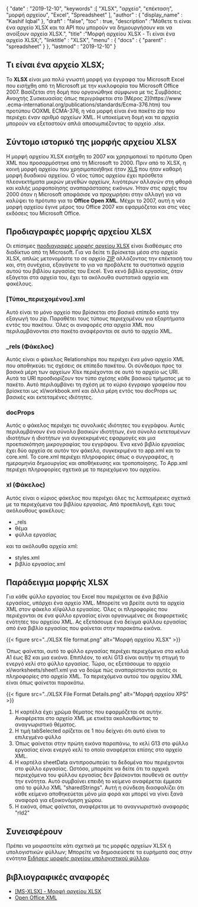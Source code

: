 {
  "date" : "2019-12-10",
  "keywords" :[ "XLSX", "αρχείο", "επέκταση", "μορφή αρχείου", "Excel", "Spreadsheet" ],
  "author" : {
    "display_name" : "Kashif Iqbal"
},
  "draft" : "false",
  "toc" : true,
  "description" :"Μάθετε τι είναι ένα αρχείο XLSX και τα API που μπορούν να δημιουργήσουν και να ανοίξουν αρχεία XLSX.",
  "title" :"Μορφή αρχείου XLSX - Τι είναι ένα αρχείο XLSX;",
  "linktitle" : "XLSX",
  "menu" : {
    "docs" : {
      "parent" : "spreadsheet"
}
},
  "lastmod" : "2019-12-10"
}

## Τι είναι ένα αρχείο XLSX;

Το **XLSX** είναι μια πολύ γνωστή μορφή για έγγραφα του Microsoft Excel που εισήχθη από τη Microsoft με την κυκλοφορία του Microsoft Office 2007. Βασίζεται στη δομή που οργανώθηκε σύμφωνα με τις Συμβάσεις Ανοιχτής Συσκευασίας όπως περιγράφεται στο [Μέρος 2](https://www .ecma-international.org/publications/standards/Ecma-376.htm) του προτύπου OOXML ECMA-376, η νέα μορφή είναι ένα πακέτο zip που περιέχει έναν αριθμό αρχείων XML. Η υποκείμενη δομή και τα αρχεία μπορούν να εξεταστούν απλά αποσυμπιέζοντας το αρχείο .xlsx.

## Σύντομο ιστορικό της μορφής αρχείου XLSX

Η μορφή αρχείου XLSX εισήχθη το 2007 και χρησιμοποιεί το πρότυπο Open XML που προσαρμόστηκε από τη Microsoft το 2000. Πριν από το XLSX, η κοινή μορφή αρχείου που χρησιμοποιήθηκε ήταν [XLS](/el/spreadsheet/xls/) που ήταν καθαρή μορφή δυαδικού αρχείου. Ο νέος τύπος αρχείου έχει πρόσθετα πλεονεκτήματα μικρών μεγεθών αρχείων, λιγότερων αλλαγών στη φθορά και καλής μορφοποίησης αναπαράστασης εικόνων. Ήταν στις αρχές του 2000 όταν η Microsoft αποφάσισε να προχωρήσει στην αλλαγή για να καλύψει το πρότυπο για το **Office Open XML**. Μέχρι το 2007, αυτή η νέα μορφή αρχείου έγινε μέρος του Office 2007 και εφαρμόζεται και στις νέες εκδόσεις του Microsoft Office.

## Προδιαγραφές μορφής αρχείου XLSX

Οι επίσημες [προδιαγραφές μορφής αρχείου XLSX](https://learn.microsoft.com/en-us/openspecs/office_standards/ms-xlsx/2c5dee00-eff2-4b22-92b6-0738acd4475e) είναι διαθέσιμες στο διαδίκτυο από τη Microsoft. Για να δείτε τι βρίσκεται μέσα στο αρχείο XLSX, απλώς μετονομάστε το σε αρχείο [ZIP](/el/compression/zip/) αλλάζοντας την επέκτασή του και, στη συνέχεια, εξαγάγετε το για να προβάλετε τα συστατικά αρχεία αυτού του βιβλίου εργασίας του Excel. Ένα κενό βιβλίο εργασίας, όταν εξάγεται στα αρχεία του, έχει τα ακόλουθα συστατικά αρχεία και φακέλους.

### [Τύποι_περιεχομένου].xml ###

Αυτό είναι το μόνο αρχείο που βρίσκεται στο βασικό επίπεδο κατά την εξαγωγή του zip. Παραθέτει τους τύπους περιεχομένου για εξαρτήματα εντός του πακέτου. Όλες οι αναφορές στα αρχεία XML που περιλαμβάνονται στο πακέτο αναφέρονται σε αυτό το αρχείο XML.

### \_rels (Φάκελος) ###

Αυτός είναι ο φάκελος Relationships που περιέχει ένα μόνο αρχείο XML που αποθηκεύει τις σχέσεις σε επίπεδο πακέτου. Οι σύνδεσμοι προς τα βασικά μέρη των αρχείων Xlsx περιέχονται σε αυτό το αρχείο ως URI. Αυτά τα URI προσδιορίζουν τον τύπο σχέσης κάθε βασικού τμήματος με το πακέτο. Αυτό περιλαμβάνει τη σχέση με το κύριο έγγραφο γραφείου που βρίσκεται ως xl/workbook.xml και άλλα μέρη εντός του docProps ως βασικές και εκτεταμένες ιδιότητες.

### docProps ###

Αυτός ο φάκελος περιέχει τις συνολικές ιδιότητες του εγγράφου. Αυτές περιλαμβάνουν ένα σύνολο βασικών ιδιοτήτων, ένα σύνολο εκτεταμένων ιδιοτήτων ή ιδιοτήτων για συγκεκριμένες εφαρμογές και μια προεπισκόπηση μικρογραφίας του εγγράφου. Ένα κενό βιβλίο εργασίας έχει δύο αρχεία σε αυτόν τον φάκελο, συγκεκριμένα το app.xml και το core.xml. Το core.xml περιέχει πληροφορίες όπως ο συγγραφέας, η ημερομηνία δημιουργίας και αποθήκευσης και τροποποίησης. Το App.xml περιέχει πληροφορίες σχετικά με το περιεχόμενο του αρχείου.

### xl (Φάκελος) ###

Αυτός είναι ο κύριος φάκελος που περιέχει όλες τις λεπτομέρειες σχετικά με τα περιεχόμενα του βιβλίου εργασίας. Από προεπιλογή, έχει τους ακόλουθους φακέλους:

* \_rels
* θέμα
* φύλλα εργασίας

και τα ακόλουθα αρχεία xml:

* styles.xml
* βιβλίο εργασίας.xml

## Παράδειγμα μορφής XLSX ##


Για κάθε φύλλο εργασίας του Excel που περιέχεται σε ένα βιβλίο εργασίας, υπάρχει ένα αρχείο XML. Μπορείτε να βρείτε αυτά τα αρχεία XML στον φάκελο xl/φύλλα εργασίας. Όλες οι πληροφορίες που περιέχονται σε ένα φύλλο εργασίας είναι οργανωμένες σε διαφορετικές ενότητες του αρχείου XML. Ας εξετάσουμε ένα δείγμα φύλλου εργασίας από ένα βιβλίο εργασίας που φαίνεται στην παρακάτω εικόνα.

{{< figure src="../XLSX file format.png" alt="Μορφή αρχείου XLSX" >}}

Όπως φαίνεται, αυτό το φύλλο εργασίας περιέχει περιεχόμενα στα κελιά A1 έως B2 και μια εικόνα. Επιπλέον, το κελί G13 είναι αυτήν τη στιγμή το ενεργό κελί στο φύλλο εργασίας. Τώρα, ας εξετάσουμε το αρχείο xl/worksheets/sheet1.xml για να δούμε πώς αναπαρίστανται αυτές οι πληροφορίες στο αρχείο XML. Τα περιεχόμενα αυτού του αρχείου XML είναι όπως φαίνεται παρακάτω.

{{< figure src="../XLSX File Format Details.png" alt="Μορφή αρχείου XPS" >}}

1. Η καρτέλα έχει χρώμα θέματος που εφαρμόζεται σε αυτήν. Αναφέρεται στο αρχείο XML με ετικέτα<tabColor> ακολουθώντας το αναγνωριστικό θέματος.
1. Η τιμή tabSelected ορίζεται σε 1 που δείχνει ότι αυτό είναι το επιλεγμένο φύλλο
1. Όπως φαίνεται στην πρώτη εικόνα παραπάνω, το κελί G13 στο φύλλο εργασίας είναι ενεργό κελί το οποίο αναφέρεται επίσης στο αρχείο XML.
1. Η καρτέλα sheetData αντιπροσωπεύει τα δεδομένα που περιέχονται στο φύλλο εργασίας. Ωστόσο, μπορείτε να δείτε ότι τα αρχικά περιεχόμενα του φύλλου εργασίας δεν βρίσκονται πουθενά σε αυτήν την ενότητα. Αυτό συμβαίνει επειδή το κείμενο αναφέρεται έμμεσα από το φύλλο XML "sharedStrings". Αυτή η σύνδεση διασφαλίζει ότι κάθε κείμενο αποθηκεύεται μόνο μία φορά και μπορεί να γίνει ξανά αναφορά για εξοικονόμηση χώρου.
1. Η εικόνα, όπως φαίνεται, αναφέρεται με το αναγνωριστικό αναφοράς "rId2"

## Συνεισφέρουν

Πρέπει να μοιραστείτε κάτι σχετικά με τις μορφές αρχείων XLSX ή υπολογιστικών φύλλων; Μπορείτε να δημοσιεύσετε τα ευρήματά σας στην ενότητα [Ειδήσεις μορφής αρχείου υπολογιστικού φύλλου](https://news.fileformat.com/t/Spreadsheet).

## βιβλιογραφικές αναφορές

* [[MS-XLSX] - Μορφή αρχείου XLSX](https://learn.microsoft.com/en-us/openspecs/office_standards/ms-xlsx/2c5dee00-eff2-4b22-92b6-0738acd4475e)
* [Open Office XML](http://officeopenxml.com/anatomyofOOXML-xlsx.php)


